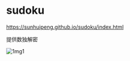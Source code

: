 # sudoku
https://sunhuipeng.github.io/sudoku/index.html


提供数独解密

![1mg1](https://cdn.img.wenhairu.com/images/2020/04/06/NApKU.png)
